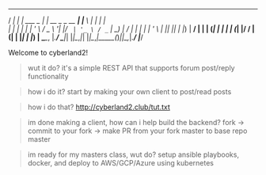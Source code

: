 
   ____      _               _                 _ ____        _       _     
  / ___|   _| |__   ___ _ __| | __ _ _ __   __| |___ \   ___| |_   _| |__  
 | |  | | | | '_ \ / _ \ '__| |/ _` | '_ \ / _` | __) | / __| | | | | '_ \ 
 | |__| |_| | |_) |  __/ |  | | (_| | | | | (_| |/ __/ | (__| | |_| | |_) |
  \____\__, |_.__/ \___|_|  |_|\__,_|_| |_|\__,_|_____(_)___|_|\__,_|_.__/ 
       |___/                                                               


Welcome to cyberland2!

>wut it do?
it's a simple REST API that supports forum post/reply functionality

>how i do it?
start by making your own client to post/read posts

>how i do that?
http://cyberland2.club/tut.txt

>im done making a client, how can i help build the backend?
fork -> commit to your fork -> make PR from your fork master to base repo master

>im ready for my masters class, wut do?
setup ansible playbooks, docker, and deploy to AWS/GCP/Azure using kubernetes